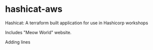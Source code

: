 # hashicat-aws
Hashicat: A terraform built application for use in Hashicorp workshops

Includes "Meow World" website.

Adding lines

